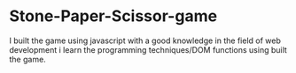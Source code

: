 # Stone-Paper-Scissor-game
I built the game using javascript with a good knowledge in the field of web development i learn the programming techniques/DOM functions using built the game.
